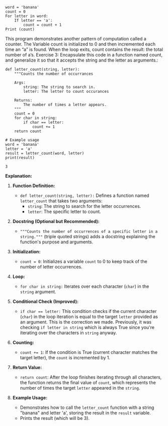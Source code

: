 ```
word = 'banana'
count = 0
For letter in word:
    If letter == 'a':
        count = count + 1
Print (count)
```
This program demonstrates another pattern of computation called a counter. The
Variable count is initialized to 0 and then incremented each time an “a” is found.
When the loop exits, count contains the result: the total number of a’s.
Exercise 3: Encapsulate this code in a function named count, and generalize it so that it accepts the string and the letter as arguments.:
```
def letter_count(string, letter):
    """Counts the number of occurrances

    Args:
        string: The string to search in.
        letter: The letter to count occurances

    Returns:
        The number of times a letter appears.
    """
    count = 0
    for char in string:
        if char == letter:
            count += 1
    return count

# Example usage
word = 'banana'
letter = 'a'
result = letter_count(word, letter)
print(result)

3
```
**Explanation:**

1. **Function Definition:**
    
    - `def letter_count(string, letter):` Defines a function named `letter_count` that takes two arguments:
        - `string`: The string to search for the letter occurrences.
        - `letter`: The specific letter to count.
2. **Docstring (Optional but Recommended):**
    
    - `"""Counts the number of occurrences of a specific letter in a string."""` (triple quoted strings) adds a docstring explaining the function's purpose and arguments.
3. **Initialization:**
    
    - `count = 0`: Initializes a variable `count` to 0 to keep track of the number of letter occurrences.
4. **Loop:**
    
    - `for char in string:` Iterates over each character (`char`) in the `string` argument.
5. **Conditional Check (Improved):**
    
    - `if char == letter:` This condition checks if the current character (`char`) in the loop iteration is equal to the target `letter` provided as an argument. This is the correction we made. Previously, it was checking `if letter in string` which is always True since you're iterating over the characters in `string` anyway.
6. **Counting:**
    
    - `count += 1`: If the condition is True (current character matches the target letter), the `count` is incremented by 1.
7. **Return Value:**
    
    - `return count`: After the loop finishes iterating through all characters, the function returns the final value of `count`, which represents the number of times the target `letter` appeared in the `string`.
8. **Example Usage:**
    
    - Demonstrates how to call the `letter_count` function with a string "banana" and letter 'a', storing the result in the `result` variable.
    - Prints the result (which will be 3).